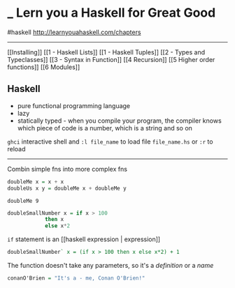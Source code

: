 # _ Lern you a Haskell for Great Good
#haskell 
http://learnyouahaskell.com/chapters

---

[[Installing]]
[[1 - Haskell Lists]]
[[1 - Haskell Tuples]]
[[2 - Types and Typeclasses]]
[[3 - Syntax in Function]]
[[4 Recursion]]
[[5 Higher order functions]]
[[6 Modules]]


## Haskell
- pure functional programming language
- lazy
- statically typed - when you compile your program, the compiler knows which piece of code is a number, which is a string and so on

`ghci` interactive shell 
and `:l file_name` to load file `file_name.hs`
or `:r` to reload

---

Combin  simple fns  into more complex fns
```haskell
doubleMe x = x + x  
doubleUs x y = doubleMe x + doubleMe y
```

```ghci
doubleMe 9

```

```haskell
doubleSmallNumber x = if x > 100
			then x
			else x*2
```

`if` statement is an [[haskell expression | expression]]

```haskell
doubleSmallNumber` x = (if x > 100 then x else x*2) + 1
```


The function doesn't take any parameters, so it's a _definition_ or a _name_
```haskell
conanO'Brien = "It's a - me, Conan O'Brien!"
```









